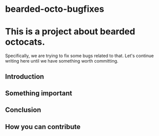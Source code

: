 bearded-octo-bugfixes
=====================

# This is a project about bearded octocats. 

Specifically, we are trying to fix some bugs related to that.
Let's continue writing here until we have something worth committing.

## Introduction

## Something important

## Conclusion

## How you can contribute